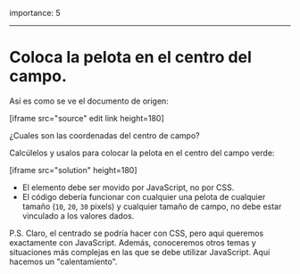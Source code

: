 importance: 5

---

# Coloca la pelota en el centro del campo.

Así es como se ve el documento de origen:

[iframe src="source" edit link height=180]

¿Cuales son las coordenadas del centro de campo?

Calcúlelos y usalos para colocar la pelota en el centro del campo verde:

[iframe src="solution" height=180]

- El elemento debe ser movido por JavaScript, no por CSS.
- El código debería funcionar con cualquier una pelota de cualquier tamaño (`10`, `20`, `30` pixels) y cualquier tamaño de campo, no debe estar vinculado a los valores dados.

P.S. Claro, el centrado se podría hacer con CSS, pero aqui queremos exactamente con JavaScript. Además, conoceremos otros temas y situaciones más complejas en las que se debe utilizar JavaScript. Aquí hacemos un "calentamiento".

